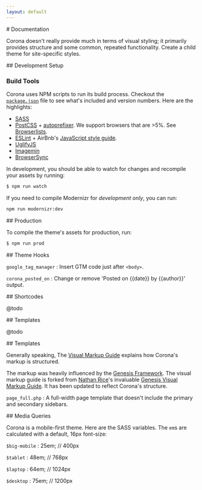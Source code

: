 ```yaml
---
layout: default
---
```


<section>
# Documentation

Corona doesn't really provide much in terms of visual styling; it primarily provides structure and some common, repeated functionality. Create a child theme for site-specific styles.
</section>

<section>
## Development Setup

### Build Tools

Corona uses NPM scripts to run its build process. Checkout the [`package.json`](package.json) file to see what's included and version numbers. Here are the highlights:

* [SASS](http://sass-lang.com/)
* [PostCSS](https://github.com/postcss/postcss) + [autoprefixer](https://github.com/postcss/autoprefixer). We support browsers that are >5%. See [Browserlists](https://github.com/ai/browserslist#queries).
* [ESLint](http://eslint.org/) + AirBnb's [JavaScript style guide](https://github.com/airbnb/javascript).
* [UglifyJS](https://github.com/mishoo/UglifyJS)
* [Imagemin](https://github.com/imagemin/imagemin)
* [BrowserSync](https://www.browsersync.io/)

In development, you should be able to watch for changes and recompile your assets by running:

```bash
$ npm run watch
```

If you need to compile Modernizr for *development only*, you can run:

```bash
npm run modernizr:dev
```
</section>

<section>
## Production

To compile the theme's assets for production, run:

```bash
$ npm run prod
```

</section>

<section>

<section>
## Theme Hooks

`google_tag_manager`
: Insert GTM code just after `<body>`.

`corona_posted_on`
: Change or remove 'Posted on \{\{date\}\} by \{\{author\}\}' output.

</section>

<section>
## Shortcodes

@todo
</section>

<section>
## Templates

@todo
</section>


<section>
## Templates

Generally speaking, The [Visual Markup Guide](/markup/) explains how Corona's markup is structured.

The markup was heavily influenced by the [Genesis Framework](http://my.studiopress.com/themes/genesis/). The visual markup guide is forked from [Nathan Rice](http://www.nathanrice.net/)'s invaluable [Genesis Visual Markup Guide](http://www.genesisframework.com/markup.php). It has been updated to reflect Corona's structure.

`page_full.php`
: A full-width page template that doesn't include the primary and secondary sidebars.

</section>

<section>
## Media Queries

Corona is a mobile-first theme. Here are the SASS variables. The `em`s are calculated with a default, 16px font-size:

`$big-mobile`
: 25em; // 400px

`$tablet`
: 48em; // 768px

`$laptop`
: 64em; // 1024px

`$desktop`
: 75em; // 1200px

</section>
